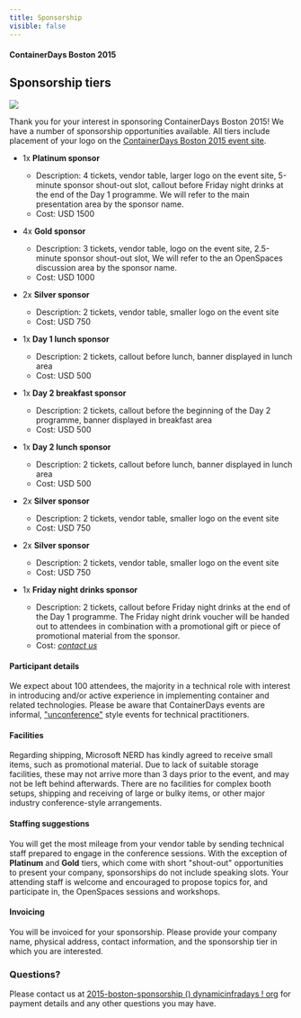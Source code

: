 ```yaml
---
title: Sponsorship
visible: false
---
```


<style>
#footer {
   display: none;
   }
</style>

#### ContainerDays Boston 2015

## Sponsorship tiers

<img src="http://dynamicinfradays.org/img/logo.png" style="margin-left:auto;margin-right:auto;display:block">

Thank you for your interest in sponsoring ContainerDays Boston 2015! We have a number of sponsorship opportunities available. All tiers include placement of your logo on the [ContainerDays Boston 2015 event site](http://dynamicinfradays.org/events/2015-boston/).

* 1x **Platinum sponsor**
  * Description: 4 tickets, vendor table, larger logo on the event site, 5-minute sponsor shout-out slot, callout before Friday night drinks at the end of the Day 1 programme. We will refer to the main presentation area by the sponsor name.
  * Cost: USD 1500

* 4x **Gold sponsor**
  * Description: 3 tickets, vendor table, logo on the event site, 2.5-minute sponsor shout-out slot, We will refer to the an OpenSpaces discussion area by the sponsor name.
  * Cost: USD 1000

* 2x **Silver sponsor**
  * Description: 2 tickets, vendor table, smaller logo on the event site
  * Cost: USD 750

* 1x **Day 1 lunch sponsor**
  * Description: 2 tickets, callout before lunch, banner displayed in lunch area
  * Cost: USD 500

* 1x **Day 2 breakfast sponsor**
  * Description: 2 tickets, callout before the beginning of the Day 2 programme, banner displayed in breakfast area
  * Cost: USD 500

* 1x **Day 2 lunch sponsor**
  * Description: 2 tickets, callout before lunch, banner displayed in lunch area
  * Cost: USD 500

* 2x **Silver sponsor**
  * Description: 2 tickets, vendor table, smaller logo on the event site
  * Cost: USD 750

* 2x **Silver sponsor**
  * Description: 2 tickets, vendor table, smaller logo on the event site
  * Cost: USD 750

* 1x **Friday night drinks sponsor**
  * Description: 2 tickets, callout before Friday night drinks at the end of the Day 1 programme. The Friday night drink voucher will be handed out to attendees in combination with a promotional gift or piece of promotional material from the sponsor.
  * Cost: _[contact us](mailto:2015-boston-sponsorship@dynamicinfradays.org)_

#### Participant details

We expect about 100 attendees, the majority in a technical role with interest in introducing and/or active experience in implementing container and related technologies. Please be aware that ContainerDays events are informal,  ["unconference"](http://en.wikipedia.org/wiki/Unconference) style events for technical practitioners.

#### Facilities

Regarding shipping, Microsoft NERD has kindly agreed to receive small items, such as promotional material. Due to lack of suitable storage facilities, these may not arrive more than 3 days prior to the event, and may not be left behind afterwards. There are no facilities for complex booth setups, shipping and receiving of large or bulky items, or other major industry conference-style arrangements.

#### Staffing suggestions

You will get the most mileage from your vendor table by sending technical staff prepared to engage in the conference sessions. With the exception of **Platinum** and **Gold** tiers, which come with short "shout-out" opportunities to present your company, sponsorships do not include speaking slots. Your attending staff is welcome and encouraged to propose topics for, and participate in, the OpenSpaces sessions and workshops.

#### Invoicing

You will be invoiced for your sponsorship. Please provide your company name, physical address, contact information, and the sponsorship tier in which you are interested.

### Questions?

Please contact us at [2015-boston-sponsorship () dynamicinfradays ! org](mailto:2015-boston-sponsorship@dynamicinfradays.org) for payment details and any other questions you may have.
